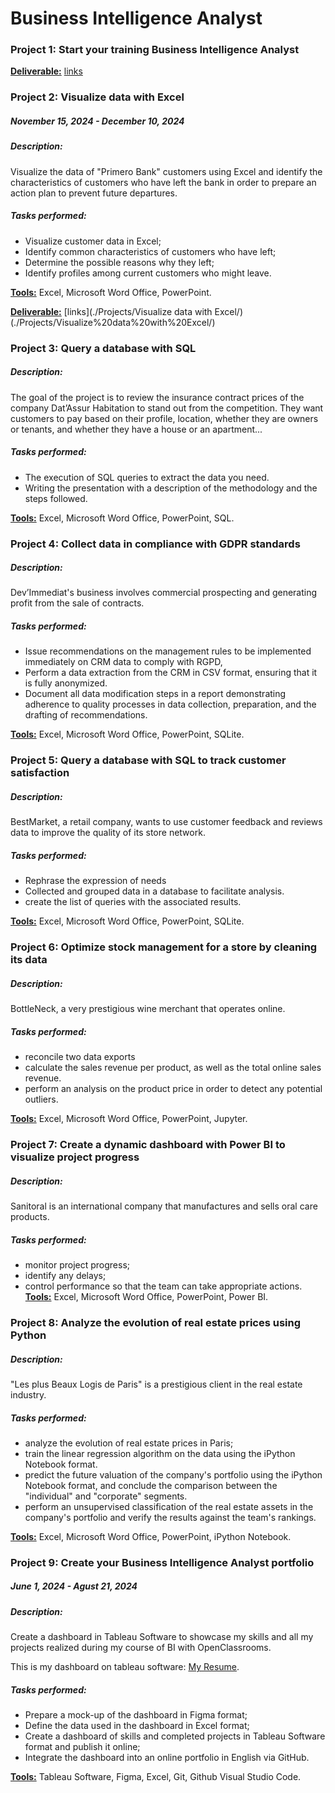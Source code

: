 # Business Intelligence Analyst
### Project 1: Start your training Business Intelligence Analyst

<u><strong>Deliverable:</strong></u> [links](./Projects/Start%20your%20training%20Business%20Intelligence%20Analyst/)


### Project 2: Visualize data with Excel
##### November 15, 2024 - December 10, 2024 
##### Description:
Visualize the data of "Primero Bank" customers using Excel and identify the characteristics of customers who have left the bank in order to prepare an action plan to prevent future departures.

##### Tasks performed:

* Visualize customer data in Excel;
* Identify common characteristics of customers who have left;
* Determine the possible reasons why they left;
* Identify profiles among current customers who might leave.

<u><strong>Tools:</strong></u> Excel, Microsoft Word Office, PowerPoint.

<u><strong>Deliverable:</strong></u> [links](./Projects/Visualize data with Excel/)
(./Projects/Visualize%20data%20with%20Excel/)
### Project 3: Query a database with SQL

##### Description:
The goal of the project is to review the insurance contract prices of the company Dat’Assur Habitation to stand out from the competition. They want customers to pay based on their profile, location, whether they are owners or tenants, and whether they have a house or an apartment...


##### Tasks performed:

* The execution of SQL queries to extract the data you need.
* Writing the presentation with a description of the methodology and the steps followed.

<u><strong>Tools:</strong></u> Excel, Microsoft Word Office, PowerPoint, SQL.

### Project 4: Collect data in compliance with GDPR standards


##### Description:
Dev’Immediat's business involves commercial prospecting and generating profit from the sale of contracts.
##### Tasks performed:

* Issue recommendations on the management rules to be implemented immediately on CRM data to comply with RGPD,
* Perform a data extraction from the CRM in CSV format, ensuring that it is fully anonymized.
* Document all data modification steps in a report demonstrating adherence to quality processes in data collection, preparation, and the drafting of recommendations.


<u><strong>Tools:</strong></u> Excel, Microsoft Word Office, PowerPoint, SQLite.


### Project 5: Query a database with SQL to track customer satisfaction


##### Description:
BestMarket, a retail company, wants to use customer feedback and reviews data to improve the quality of its store network.


##### Tasks performed:

* Rephrase the expression of needs
* Collected and grouped data in a database to facilitate analysis.
* create the list of queries with the associated results.

<u><strong>Tools:</strong></u> Excel, Microsoft Word Office, PowerPoint, SQLite.


### Project 6:  Optimize stock management for a store by cleaning its data

##### Description:

BottleNeck, a very prestigious wine merchant that operates online.

##### Tasks performed:

* reconcile two data exports
* calculate the sales revenue per product, as well as the total online sales revenue.
* perform an analysis on the product price in order to detect any potential outliers.

<u><strong>Tools:</strong></u> Excel, Microsoft Word Office, PowerPoint, Jupyter.

### Project 7: Create a dynamic dashboard with Power BI to visualize project progress

##### Description:

Sanitoral is an international company that manufactures and sells oral care products.

##### Tasks performed:

* monitor project progress;
* identify any delays;
* control performance so that the team can take appropriate actions.
<u><strong>Tools:</strong></u> Excel, Microsoft Word Office, PowerPoint, Power BI.


### Project 8: Analyze the evolution of real estate prices using Python

##### Description:

"Les plus Beaux Logis de Paris" is a prestigious client in the real estate industry.

##### Tasks performed:

* analyze the evolution of real estate prices in Paris;
* train the linear regression algorithm on the data using the iPython Notebook format.
* predict the future valuation of the company's portfolio using the iPython Notebook format, and conclude the comparison between the "individual" and "corporate" segments.
* perform an unsupervised classification of the real estate assets in the company's portfolio and verify the results against the team's rankings.



<u><strong>Tools:</strong></u> Excel, Microsoft Word Office, PowerPoint, iPython Notebook.

### Project 9: Create your Business Intelligence Analyst portfolio

##### June 1, 2024 - Agust 21, 2024 
##### Description:
Create a dashboard in Tableau Software to showcase my skills and all my projects realized during my course of BI with OpenClassrooms.

This is my dashboard on tableau software: [My Resume](https://public.tableau.com/views/MYRESUME_17231145674200/Montableaudubord?:language=fr-FR&publish=yes&:sid=&:redirect=auth&:display_count=n&:origin=viz_share_link).

##### Tasks performed:

* Prepare a mock-up of the dashboard in Figma format;
* Define the data used in the dashboard in Excel format;
* Create a dashboard of skills and completed projects in Tableau Software format and publish it online;
* Integrate the dashboard into an online portfolio in English via GitHub.

<u><strong>Tools:</strong></u> Tableau Software, Figma, Excel, Git, Github Visual Studio Code.